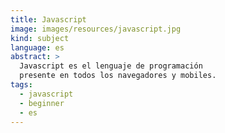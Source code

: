```yaml
---
title: Javascript
image: images/resources/javascript.jpg
kind: subject
language: es
abstract: >
  Javascript es el lenguaje de programación 
  presente en todos los navegadores y mobiles.
tags:
  - javascript
  - beginner
  - es
---
```

